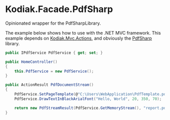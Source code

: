 # Kodiak.Facade.PdfSharp

Opinionated wrapper for the PdfSharpLibrary.  

The example below shows how to use with the .NET MVC framework. This example depends on [Kodiak.Mvc.Actions](https://github.com/jeremylindsayni/Kodiak.Mvc.Actions), and obviously the [PdfSharp](https://github.com/empira/PDFsharp) library.

```C#
public IPdfService PdfService { get; set; }

public HomeController()
{
    this.PdfService = new PdfService();
}

public ActionResult PdfDocumentStream()
{
    PdfService.SetPageTemplate(@"C:\Users\WebApplication\PdfTemplate.pdf");
    PdfService.DrawTextInBlackArialFont("Hello, World", 20, 350, 70);

    return new PdfStreamResult(PdfService.GetMemoryStream(), "report.pdf");
}
```
